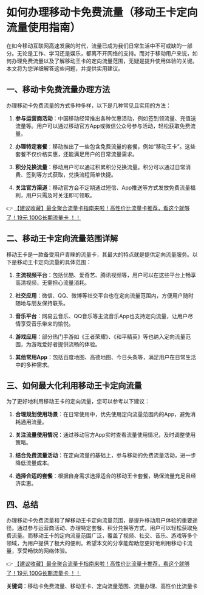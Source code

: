 # 如何办理移动卡免费流量（移动王卡定向流量使用指南）

在如今移动互联网高速发展的时代，流量已成为我们日常生活中不可或缺的一部分。无论是工作、学习还是娱乐，都离不开网络的支持。而对于移动用户来说，如何办理免费流量以及了解移动王卡的定向流量范围，无疑是提升使用体验的关键。本文将为您详细解答这些问题，并提供实用建议。

## 一、移动卡免费流量办理方法

办理移动卡免费流量的方式多种多样，以下是几种常见且实用的方法：

1. **参与运营商活动**：中国移动经常推出各种优惠活动，例如签到领流量、充值送流量等。用户可以通过移动官方App或微信公众号参与活动，轻松获取免费流量。

2. **办理特定套餐**：移动推出了一些包含免费流量的套餐，例如“移动王卡”。这些套餐不仅价格实惠，还能满足用户的日常流量需求。

3. **积分兑换流量**：移动用户可以通过积累积分兑换流量。积分可以通过日常消费、签到等方式获取，兑换流程简单快捷。

4. **关注官方渠道**：移动官方会不定期通过短信、App推送等方式发放免费流量福利，用户只需及时关注即可领取。

👉 [【建议收藏】最全聚合流量卡指南来啦！高性价比流量卡推荐，看这个就够了！19元 100G长期流量卡 ！！](https://bit.ly/Liuliangka)

## 二、移动王卡定向流量范围详解

移动王卡是一款备受用户青睐的流量卡，其最大的特点就是提供定向流量服务。以下是移动王卡定向流量的具体范围：

1. **主流视频平台**：包括优酷、爱奇艺、腾讯视频等，用户可以在这些平台上畅享高清视频，无需担心流量消耗。

2. **社交应用**：微信、QQ、微博等社交平台也在定向流量范围内，方便用户随时随地与朋友保持联系。

3. **音乐平台**：网易云音乐、QQ音乐等主流音乐App也支持定向流量，让用户尽情享受音乐带来的愉悦。

4. **游戏应用**：部分热门手游如《王者荣耀》、《和平精英》等也纳入定向流量范围，为游戏爱好者提供流畅的体验。

5. **其他常用App**：包括百度地图、高德地图、今日头条等，满足用户在日常生活中的多种需求。

## 三、如何最大化利用移动王卡定向流量

为了更好地利用移动王卡的定向流量，您可以参考以下建议：

1. **合理规划使用场景**：在日常使用中，优先使用定向流量范围内的App，避免消耗通用流量。

2. **关注流量使用情况**：通过移动官方App实时查看流量使用情况，及时调整使用策略。

3. **结合免费流量活动**：在定向流量的基础上，参与移动的免费流量活动，进一步降低流量成本。

4. **选择合适的套餐**：根据自身需求选择适合的移动王卡套餐，确保流量充足且经济实惠。

## 四、总结

办理移动卡免费流量和了解移动王卡定向流量范围，是提升移动用户体验的重要途径。通过参与运营商活动、办理特定套餐、积分兑换等方式，用户可以轻松获取免费流量。而移动王卡的定向流量范围广泛，覆盖了视频、社交、音乐、游戏等多个领域，为用户提供了极大的便利。希望本文的分享能帮助您更好地利用移动卡流量，享受畅快的网络体验。

👉 [【建议收藏】最全聚合流量卡指南来啦！高性价比流量卡推荐，看这个就够了！19元 100G长期流量卡 ！！](https://bit.ly/Liuliangka)

**关键词**：移动卡免费流量、移动王卡、定向流量范围、流量办理、高性价比流量卡